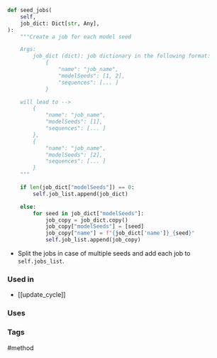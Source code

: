 ```python
def seed_jobs(
	self,
	job_dict: Dict[str, Any],
):
	"""Create a job for each model seed

	Args:
		job_dict (dict): job dictionary in the following format:
			{
				"name": "job_name",
				"modelSeeds": [1, 2],
				"sequences": [... ]
			}

	will lead to -->
		{
			"name": "job_name",
			"modelSeeds": [1],
			"sequences": [... ]
		},
		{
			"name": "job_name",
			"modelSeeds": [2],
			"sequences": [... ]
		}
	"""

	if len(job_dict["modelSeeds"]) == 0:
		self.job_list.append(job_dict)

	else:
		for seed in job_dict["modelSeeds"]:
			job_copy = job_dict.copy()
			job_copy["modelSeeds"] = [seed]
			job_copy["name"] = f"{job_dict['name']}_{seed}"
			self.job_list.append(job_copy)
```

- Split the jobs in case of multiple seeds and add each job to `self.jobs_list`.

### Used in
- [[update_cycle]]

### Uses

### Tags
#method